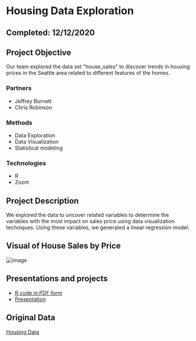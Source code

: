 # Housing Data Exploration

## Completed: 12/12/2020

## Project Objective
Our team explored the data set "house_sales" to discover trends in housing prices in the Seattle area related to different features of the homes.

### Partners
* Jeffrey Burnett
* Chris Robinson

### Methods
* Data Exploration
* Data Visualization
* Statistical modeling

### Technologies
* R 
* Zoom

## Project Description
We explored the data to uncover related variables to determine the variables with the most impact on sales price using data visualization techniques. Using these variables, we generated a linear regression model.

## Visual of House Sales by Price
![image](https://user-images.githubusercontent.com/74040889/131297797-bcb4b6a3-6eb5-49fc-a8be-a4b4a69e6a2b.png)

## Presentations and projects
* [R code in PDF form](https://github.com/isabellaoakes/Housing-data-exploration/blob/main/Final%20Project-Team%20Four.pdf)
* [Presentation](https://github.com/isabellaoakes/Housing-data-exploration/blob/main/Final%20Project-Team%20Four.mp4)

## Original Data
[Housing Data](https://github.com/isabellaoakes/Housing-data-exploration/blob/main/house_sales.csv)
